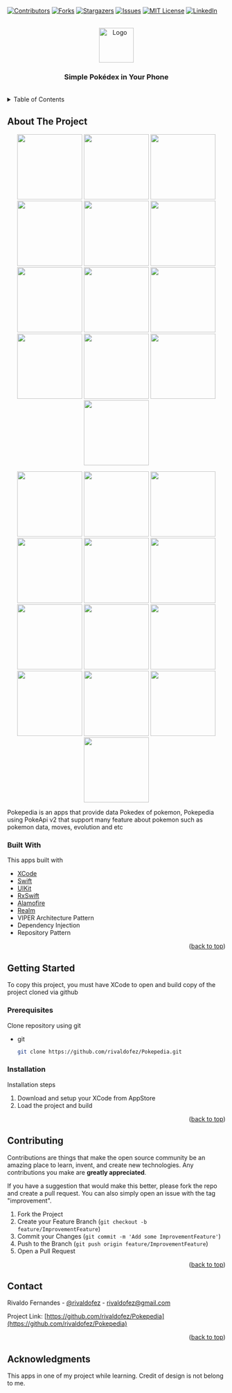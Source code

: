 <div id="top"></div>

[![Contributors][contributors-shield]][contributors-url]
[![Forks][forks-shield]][forks-url]
[![Stargazers][stars-shield]][stars-url]
[![Issues][issues-shield]][issues-url]
[![MIT License][license-shield]][license-url]
[![LinkedIn][linkedin-shield]][linkedin-url]


<!-- PROJECT LOGO -->
<br />
<div align="center">
  <a href="https://github.com/rivaldofez/Pokepedia">
    <img src="images/LogoApp.png" alt="Logo"height="80">
  </a>

  <h3 align="center">Simple Pokédex in Your Phone</h3>
  </br>
</div>



<!-- TABLE OF CONTENTS -->
<details>
  <summary>Table of Contents</summary>
  <ol>
    <li>
      <a href="#about-the-project">About The Project</a>
      <ul>
        <li><a href="#built-with">Built With</a></li>
      </ul>
    </li>
    <li>
      <a href="#getting-started">Getting Started</a>
      <ul>
        <li><a href="#prerequisites">Prerequisites</a></li>
        <li><a href="#installation">Installation</a></li>
      </ul>
    </li>
    <li><a href="#contributing">Contributing</a></li>
    <li><a href="#contact">Contact</a></li>
    <li><a href="#acknowledgments">Acknowledgments</a></li>
  </ol>
</details>



<!-- ABOUT THE PROJECT -->
## About The Project

<p align="middle">
  <img src="images/Image_1.png" width="150" />
  <img src="images/Image_3.png" width="150" />
  <img src="images/Image_5.png" width="150" />
  <img src="images/Image_6.png" width="150" /> 
  <img src="images/Image_7.png" width="150" />
  <img src="images/Image_8.png" width="150" /> 
  <img src="images/Image_9.png" width="150" />
  <img src="images/Image_18.png" width="150" />
  <img src="images/Image_19.png" width="150" />
  <img src="images/Image_22.png" width="150" />
  <img src="images/Image_23.png" width="150" />
  <img src="images/Image_26.png" width="150" />
  <img src="images/Image_27.png" width="150" />
</p>
<p align="middle">
  <img src="images/Image_2.png" width="150" /> 
  <img src="images/Image_4.png" width="150" /> 
  <img src="images/Image_10.png" width="150" /> 
  <img src="images/Image_11.png" width="150" />
  <img src="images/Image_12.png" width="150" /> 
  <img src="images/Image_13.png" width="150" />
  <img src="images/Image_14.png" width="150" /> 
  <img src="images/Image_15.png" width="150" />
  <img src="images/Image_16.png" width="150" />   
  <img src="images/Image_17.png" width="150" />
  <img src="images/Image_21.png" width="150" />
  <img src="images/Image_24.png" width="150" />
  <img src="images/Image_25.png" width="150" />
</p>

Pokepedia is an apps that provide data Pokedex of pokemon, Pokepedia using PokeApi v2 that support many feature about pokemon such as pokemon data, moves, evolution and etc



### Built With

This apps built with

* [XCode](https://developer.apple.com/xcode/)
* [Swift](https://developer.apple.com/swift/)
* [UIKit](https://developer.apple.com/documentation/uikit)
* [RxSwift](https://github.com/ReactiveX/RxSwift)
* [Alamofire](https://github.com/Alamofire/Alamofire)
* [Realm](https://realm.io/)
* VIPER Architecture Pattern
* Dependency Injection
* Repository Pattern

<p align="right">(<a href="#top">back to top</a>)</p>



<!-- GETTING STARTED -->
## Getting Started

To copy this project, you must have XCode to open and build copy of the project cloned via github

### Prerequisites

Clone repository using git
* git
  ```sh
  git clone https://github.com/rivaldofez/Pokepedia.git
  ```

### Installation

Installation steps

1. Download and setup your XCode from AppStore
2. Load the project and build

<p align="right">(<a href="#top">back to top</a>)</p>


<!-- CONTRIBUTING -->
## Contributing

Contributions are things that make the open source community be an amazing place to learn, invent, and create new technologies. Any contributions you make are **greatly appreciated**.

If you have a suggestion that would make this better, please fork the repo and create a pull request. You can also simply open an issue with the tag "improvement".

1. Fork the Project
2. Create your Feature Branch (`git checkout -b feature/ImprovementFeature`)
3. Commit your Changes (`git commit -m 'Add some ImprovementFeature'`)
4. Push to the Branch (`git push origin feature/ImprovementFeature`)
5. Open a Pull Request

<p align="right">(<a href="#top">back to top</a>)</p>


<!-- CONTACT -->
## Contact

Rivaldo Fernandes - [@rivaldofez](https://Pokepedia.com/rivaldofez) - rivaldofez@gmail.com

Project Link: [https://github.com/rivaldofez/Pokepedia](https://github.com/rivaldofez/Pokepedia)

<p align="right">(<a href="#top">back to top</a>)</p>



<!-- ACKNOWLEDGMENTS -->
## Acknowledgments

This apps in one of my project while learning. Credit of design is not belong to me. 

<!-- MARKDOWN LINKS & IMAGES -->
<!-- https://www.markdownguide.org/basic-syntax/#reference-style-links -->
[contributors-shield]: https://img.shields.io/github/contributors/rivaldofez/Pokepedia.svg?style=for-the-badge

[contributors-url]: https://github.com/rivaldofez/Pokepedia/graphs/contributors

[forks-shield]: https://img.shields.io/github/forks/rivaldofez/Pokepedia.svg?style=for-the-badge

[forks-url]: https://github.com/rivaldofez/Pokepedia/network/members

[stars-shield]: https://img.shields.io/github/stars/rivaldofez/Pokepedia.svg?style=for-the-badge

[stars-url]: https://github.com/othneildrew/Best-README-Template/stargazers

[issues-shield]: https://img.shields.io/github/issues/othneildrew/Best-README-Template.svg?style=for-the-badge

[issues-url]: https://github.com/rivaldofez/Pokepedia/issues

[license-shield]: https://img.shields.io/github/license/rivaldofez/Pokepedia.svg?style=for-the-badge

[license-url]: https://github.com/rivaldofez/Pokepedia/blob/master/LICENSE.txt

[linkedin-shield]: https://img.shields.io/badge/-LinkedIn-black.svg?style=for-the-badge&logo=linkedin&colorB=555

[linkedin-url]: https://www.linkedin.com/in/rivaldofez
